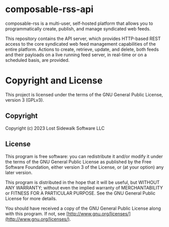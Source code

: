 <link rel="stylesheet" type="text/css" href="style.css">

# composable-rss-api

composable-rss is a multi-user, self-hosted platform that allows you to programmatically create, publish, and manage syndicated web feeds.

This repository contains the API server, which provides HTTP-based REST access to the core syndicated web feed management capabilities of the entire platform. Actions to create, retrieve, update, and delete, both feeds and their payloads on a live running feed server, in real-time or on a scheduled basis, are provided.   

# Copyright and License

This project is licensed under the terms of the GNU General Public License, version 3 (GPLv3).

## Copyright

Copyright (c) 2023 Lost Sidewalk Software LLC

## License

This program is free software: you can redistribute it and/or modify it under the terms of the GNU General Public License as published by the Free Software Foundation, either version 3 of the License, or (at your option) any later version.

This program is distributed in the hope that it will be useful, but WITHOUT ANY WARRANTY; without even the implied warranty of MERCHANTABILITY or FITNESS FOR A PARTICULAR PURPOSE.  See the GNU General Public License for more details.

You should have received a copy of the GNU General Public License along with this program.  If not, see [http://www.gnu.org/licenses/](http://www.gnu.org/licenses/).
